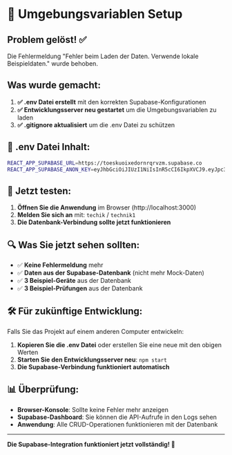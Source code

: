 # 🔧 Umgebungsvariablen Setup

## Problem gelöst! ✅

Die Fehlermeldung "Fehler beim Laden der Daten. Verwende lokale Beispieldaten." wurde behoben.

## Was wurde gemacht:

1. **✅ .env Datei erstellt** mit den korrekten Supabase-Konfigurationen
2. **✅ Entwicklungsserver neu gestartet** um die Umgebungsvariablen zu laden
3. **✅ .gitignore aktualisiert** um die .env Datei zu schützen

## 📁 .env Datei Inhalt:

```bash
REACT_APP_SUPABASE_URL=https://toeskuoixedornrqrvzm.supabase.co
REACT_APP_SUPABASE_ANON_KEY=eyJhbGciOiJIUzI1NiIsInR5cCI6IkpXVCJ9.eyJpc3MiOiJzdXBhYmFzZSIsInJlZiI6InRvZXNrdW9peGVkb3JuZ3FydnptIiwicm9sZSI6ImFub24iLCJpYXQiOjE3NTY5MjMwMzgsImV4cCI6MjA3MjQ5OTAzOH0.YOxx9UwFBwziOI81SJnIAeZI4wM71wkF3Y7e950CMlg
```

## 🚀 Jetzt testen:

1. **Öffnen Sie die Anwendung** im Browser (http://localhost:3000)
2. **Melden Sie sich an** mit: `techik` / `technik1`
3. **Die Datenbank-Verbindung sollte jetzt funktionieren**

## 🔍 Was Sie jetzt sehen sollten:

- ✅ **Keine Fehlermeldung** mehr
- ✅ **Daten aus der Supabase-Datenbank** (nicht mehr Mock-Daten)
- ✅ **3 Beispiel-Geräte** aus der Datenbank
- ✅ **3 Beispiel-Prüfungen** aus der Datenbank

## 🛠️ Für zukünftige Entwicklung:

Falls Sie das Projekt auf einem anderen Computer entwickeln:

1. **Kopieren Sie die .env Datei** oder erstellen Sie eine neue mit den obigen Werten
2. **Starten Sie den Entwicklungsserver neu**: `npm start`
3. **Die Supabase-Verbindung funktioniert automatisch**

## 📊 Überprüfung:

- **Browser-Konsole**: Sollte keine Fehler mehr anzeigen
- **Supabase-Dashboard**: Sie können die API-Aufrufe in den Logs sehen
- **Anwendung**: Alle CRUD-Operationen funktionieren mit der Datenbank

---

**Die Supabase-Integration funktioniert jetzt vollständig! 🎉**
